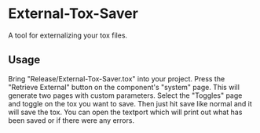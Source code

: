 # External-Tox-Saver
A tool for externalizing your tox files. 


## Usage
Bring "Release/External-Tox-Saver.tox" into your project. Press the "Retrieve External" button on the component's "system" page.
This will generate two pages with custom parameters. Select the "Toggles" page and toggle on the tox you want to save.  Then just hit save like normal and it will save the tox. You can open the textport which will print out what has been saved or if there were any errors.
